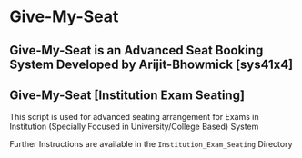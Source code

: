 # Give-My-Seat
Give-My-Seat is an Advanced Seat Booking System
**Developed by Arijit-Bhowmick [sys41x4]**
---

## Give-My-Seat [Institution Exam Seating]

This script is used for advanced seating arrangement
for Exams in Institution (Specially Focused in University/College Based) System

Further Instructions are available in the `Institution_Exam_Seating` Directory

